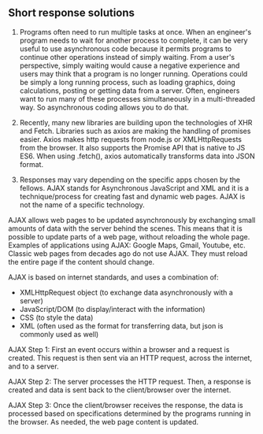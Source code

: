 ## Short response solutions

1. Programs often need to run multiple tasks at once. When an engineer's program needs to wait for another process to complete, it can be very useful to use asynchronous code because it permits programs to continue other operations instead of simply waiting. From a user's perspective, simply waiting would cause a negative experience and users may think that a program is no longer running. Operations could be simply a long running process, such as loading graphics, doing calculations, posting or getting data from a server. Often, engineers want to run many of these processes simultaneously in a multi-threaded way. So asynchronous coding allows you to do that.

2. Recently, many new libraries are building upon the technologies of XHR and Fetch. Libraries such as axios are making the handling of promises easier. Axios makes http requests from node.js or XMLHttpRequests from the browser. It also supports the Promise API that is native to JS ES6. When using .fetch(), axios automatically transforms data into JSON format.

3. Responses may vary depending on the specific apps chosen by the fellows. AJAX stands for Asynchronous JavaScript and XML and it is a technique/process for creating fast and dynamic web pages. AJAX is not the name of a specific technology.

AJAX allows web pages to be updated asynchronously by exchanging small amounts of data with the server behind the scenes. This means that it is possible to update parts of a web page, without reloading the whole page. Examples of applications using AJAX: Google Maps, Gmail, Youtube, etc. Classic web pages from decades ago do not use AJAX. They must reload the entire page if the content should change.

AJAX is based on internet standards, and uses a combination of:

- XMLHttpRequest object (to exchange data asynchronously with a server)
- JavaScript/DOM (to display/interact with the information)
- CSS (to style the data)
- XML (often used as the format for transferring data, but json is commonly used as well)

AJAX Step 1: First an event occurs within a browser and a request is created. This request is then sent via an HTTP request, across the internet, and to a server.

AJAX Step 2: The server processes the HTTP request. Then, a response is created and data is sent back to the client/browser over the internet.

AJAX Step 3: Once the client/browser receives the response, the data is processed based on specifications determined by the programs running in the browser. As needed, the web page content is updated.
